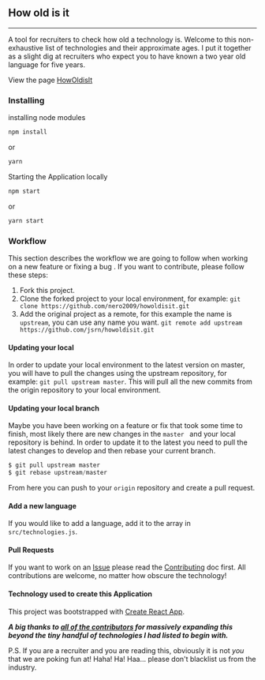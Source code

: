 ## How old is it

---

A tool for recruiters to check how old a technology is.
Welcome to this non-exhaustive list of technologies and their approximate ages. I put it together as a slight dig at recruiters who expect you to have known a two year old language for five years.

View the page [HowOldisIt](https://howoldisit.glitch.me/)

### Installing

installing node modules

```javascript
npm install

```
or

```javascript
yarn 
```

Starting the Application locally

```javascript
npm start
```

or

```javascript
yarn start
```


### Workflow

This section describes the workflow we are going to follow when working on a new feature or fixing a bug . If you want to contribute, please follow these steps:

1) Fork this project.
2) Clone the forked project to your local environment, for example: `git clone https://github.com/nero2009/howoldisit.git`
3) Add the original project as a remote, for this example the name is `upstream`, you can use any name you want. `git remote add upstream https://github.com/jsrn/howoldisit.git`


#### Updating your local

In order to update your local environment to the latest version on master, you will have to pull the changes using the upstream repository, for example: `git pull upstream master`. This will pull all the new commits from the origin repository to your local environment.

#### Updating your local branch

Maybe you have been working on a feature or fix that took some time to finish, most likely there are new changes in the `master ` and your local repository is behind. In order to update it to the latest you need to pull the latest changes to develop and then rebase your current branch.

```javascript
$ git pull upstream master
$ git rebase upstream/master
```

From here you can push to your `origin` repository and create a pull request.

#### Add a new language

If you would like to add a language, add it to the array in `src/technologies.js`.

#### Pull Requests
If you want to work on an [Issue](https://github.com/jsrn/howoldisit/issues?q=is%3Aissue+is%3Aopen+sort%3Aupdated-desc) please read the [Contributing](CONTRIBUTING.md) doc first.
All contributions are welcome, no matter how obscure the technology!

#### Technology used to create this Application
This project was bootstrapped with [Create React App](https://github.com/facebook/create-react-app).

___A big thanks to [all of the contributors](https://github.com/jsrn/howoldisit/graphs/contributors) for massively expanding this beyond the tiny handful of technologies I had listed to begin with.___


P.S. If you are a recruiter and you are reading this, obviously it is not *you* that we are poking fun at! Haha! Ha! Haa... please don't blacklist us from the industry.
